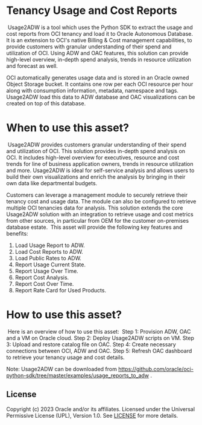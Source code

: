# Tenancy Usage and Cost Reports
​
Usage2ADW is a tool which uses the Python SDK to extract the usage and cost reports from OCI tenancy and load it to Oracle Autonomous Database. It is an extension to OCI's native Billing & Cost management capabilities, to provide customers with granular understanding of their spend and utilization of OCI. Using ADW and OAC features, this solution can provide high-level overview, in-depth spend analysis, trends in resource utilization and forecast as well.

OCI automatically generates usage data and is stored in an Oracle owned Object Storage bucket. It contains one row per each OCI resource per hour along with consumption information, metadata, namespace and tags. Usage2ADW load this data to ADW database and OAC visualizations can be created on top of this database.
​
# When to use this asset?
​
Usage2ADW provides customers granular understanding of their spend and utilization of OCI. This solution provides in-depth spend analysis on OCI. It includes high-level overview for executives, resource and cost trends for line of business application owners, trends in resource utilization and more. Usage2ADW is ideal for self-service analysis and allows users to build their own visualizations and enrich the analysis by bringing in their own data like departmental budgets.

Customers can leverage a management module to securely retrieve their tenancy cost and usage data. The module can also be configured to retrieve multiple OCI tenancies data for analysis. This solution extends the core Usage2ADW solution with an integration to retrieve usage and cost metrics from other sources, in particular from OEM for the customer on-premises database estate.
​
This asset will provide the following key features and benefits:
​
1) Load Usage Report to ADW.
2) Load Cost Reports to ADW.
3) Load Public Rates to ADW.
4) Report Usage Current State.
5) Report Usage Over Time.
6) Report Cost Analysis.
7) Report Cost Over Time.
8) Report Rate Card for Used Products.
​
# How to use this asset?
​
Here is an overview of how to use this asset:
​
Step 1: Provision ADW, OAC and a VM on Oracle cloud.
Step 2: Deploy Usage2ADW scripts on VM.
Step 3: Upload and restore catalog file on OAC.
Step 4: Create necessary connections between OCI, ADW and OAC.
Step 5: Refresh OAC dashboard to retrieve your tenancy usage and cost details.

Note: Usage2ADW can be downloaded from https://github.com/oracle/oci-python-sdk/tree/master/examples/usage_reports_to_adw .


## License
Copyright (c) 2023 Oracle and/or its affiliates.
Licensed under the Universal Permissive License (UPL), Version 1.0.
See [LICENSE](LICENSE) for more details.
